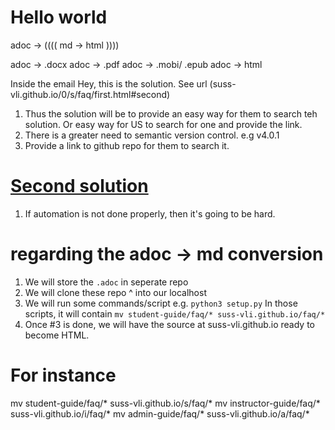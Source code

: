 # Hello world


adoc -> (((( md ->  html ))))

adoc -> .docx 
adoc -> .pdf
adoc -> .mobi/ .epub 
adoc -> html


Inside the email
Hey, this is the solution. See url (suss-vli.github.io/0/s/faq/first.html#second)

1. Thus the solution will be to provide an easy way for them to search teh solution. Or easy way for US to search for one and provide the link. 
2. There is a greater need to semantic version control. e.g v4.0.1
3. Provide a link to github repo for them to search it.

# [Second solution](#second)

1. If automation is not done properly, then it's going to be hard. 
# regarding the adoc -> md conversion

1. We will store the `.adoc` in seperate repo
2. We will clone these repo ^ into our localhost
3. We will run some commands/script e.g. `python3 setup.py`
In those scripts, it will contain `mv student-guide/faq/* suss-vli.github.io/faq/*`
4. Once #3 is done, we will have the source at suss-vli.github.io ready to become HTML. 
# For instance
mv student-guide/faq/* suss-vli.github.io/s/faq/*
mv instructor-guide/faq/* suss-vli.github.io/i/faq/*
mv admin-guide/faq/* suss-vli.github.io/a/faq/*